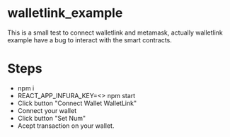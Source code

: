# walletlink_example

This is a small test to connect walletlink and metamask, actually walletlink example have a bug to interact with the smart contracts.

# Steps

- npm i
- REACT_APP_INFURA_KEY=<<YOUR KEY>> npm start
- Click button "Connect Wallet WalletLink"
- Connect your wallet
- Click button "Set Num"
- Acept transaction on your wallet.
